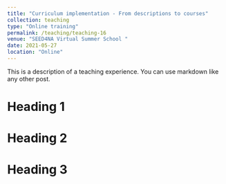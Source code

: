 ```yaml
---
title: "Curriculum implementation - From descriptions to courses"
collection: teaching
type: "Online training"
permalink: /teaching/teaching-16
venue: "SEED4NA Virtual Summer School "
date: 2021-05-27
location: "Online"
---
```


This is a description of a teaching experience. You can use markdown like any other post.

Heading 1
======

Heading 2
======

Heading 3
======
